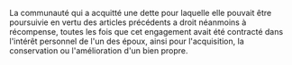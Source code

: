   
 La communauté qui a acquitté une dette pour laquelle elle pouvait être poursuivie en vertu des articles précédents a droit néanmoins à récompense, toutes les fois que cet engagement avait été contracté dans l'intérêt personnel de l'un des époux, ainsi pour l'acquisition, la conservation ou l'amélioration d'un bien propre.  

  
